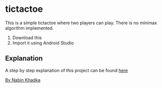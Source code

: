 # tictactoe

This is a simple tictactoe where two players can play. There is no minimax algorithm implemented.

1. Download this
2. Import it using Android Studio

## Explanation
A step by step explanation of this project can be found [here](http://hubpages.com/technology/tictactoe)

[By Nabin Khadka](https://www.nabinkhadka.com.np "Nabin's Homepage")
